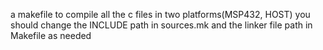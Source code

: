 a makefile to compile all the c files in two platforms(MSP432, HOST)
you should change the INCLUDE path in sources.mk and the linker file path in Makefile as needed
